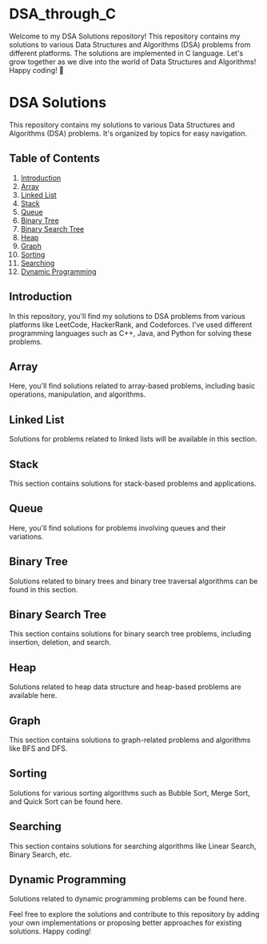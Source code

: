 # DSA_through_C
Welcome to my DSA Solutions repository! This repository contains my solutions to various Data Structures and Algorithms (DSA) problems from different platforms. The solutions are implemented in C language. Let's grow together as we dive into the world of Data Structures and Algorithms!  Happy coding! 🚀

# DSA Solutions
This repository contains my solutions to various Data Structures and Algorithms (DSA) problems. It's organized by topics for easy navigation.

## Table of Contents

1. [Introduction](#introduction)
2. [Array](#array)
3. [Linked List](#linked-list)
4. [Stack](#stack)
5. [Queue](#queue)
6. [Binary Tree](#binary-tree)
7. [Binary Search Tree](#binary-search-tree)
8. [Heap](#heap)
9. [Graph](#graph)
10. [Sorting](#sorting)
11. [Searching](#searching)
12. [Dynamic Programming](#dynamic-programming)

## Introduction

In this repository, you'll find my solutions to DSA problems from various platforms like LeetCode, HackerRank, and Codeforces. I've used different programming languages such as C++, Java, and Python for solving these problems.

## Array

Here, you'll find solutions related to array-based problems, including basic operations, manipulation, and algorithms.

## Linked List

Solutions for problems related to linked lists will be available in this section.

## Stack

This section contains solutions for stack-based problems and applications.

## Queue

Here, you'll find solutions for problems involving queues and their variations.

## Binary Tree

Solutions related to binary trees and binary tree traversal algorithms can be found in this section.

## Binary Search Tree

This section contains solutions for binary search tree problems, including insertion, deletion, and search.

## Heap

Solutions related to heap data structure and heap-based problems are available here.

## Graph

This section contains solutions to graph-related problems and algorithms like BFS and DFS.

## Sorting

Solutions for various sorting algorithms such as Bubble Sort, Merge Sort, and Quick Sort can be found here.

## Searching

This section contains solutions for searching algorithms like Linear Search, Binary Search, etc.

## Dynamic Programming

Solutions related to dynamic programming problems can be found here.

Feel free to explore the solutions and contribute to this repository by adding your own implementations or proposing better approaches for existing solutions. Happy coding!

